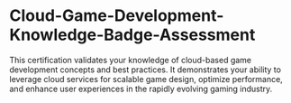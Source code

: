 # Cloud-Game-Development-Knowledge-Badge-Assessment  

This certification validates your knowledge of cloud-based game development concepts and best practices. It demonstrates your ability to leverage cloud services for scalable game design, optimize performance, and enhance user experiences in the rapidly evolving gaming industry.
